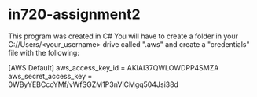 # in720-assignment2
This program was created in C#
You will have to create a folder in your C://Users/<your_username> drive called ".aws" and create a "credentials" file with the following:

[AWS Default]
aws_access_key_id = AKIAI37QWLOWDPP4SMZA
aws_secret_access_key = 0WByYEBCcoYMf/vWfSGZM1P3nVlCMgq504Jsi38d

